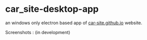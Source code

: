 # car_site-desktop-app
an windows only electron based app of [car-site.github.io](https://carsiteproject.github.io/car-site.github.io/) website.


Screenshots : (in development)
